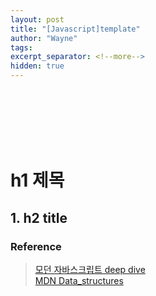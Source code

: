 ```yaml
---
layout: post
title: "[Javascript]template"
author: "Wayne"
tags:
excerpt_separator: <!--more-->
hidden: true
---
```


<span style="color:rgba(0,0,0,0)">카테고리 설명</span>

<!--more-->

<br/><br/><br/>

# h1 제목

## 1. h2 title

### Reference

> [모던 자바스크립트 deep dive](https://wikibook.co.kr/mjs/)<br/> [MDN Data_structures](https://developer.mozilla.org/ko/docs/Web/JavaScript/Data_structures)
